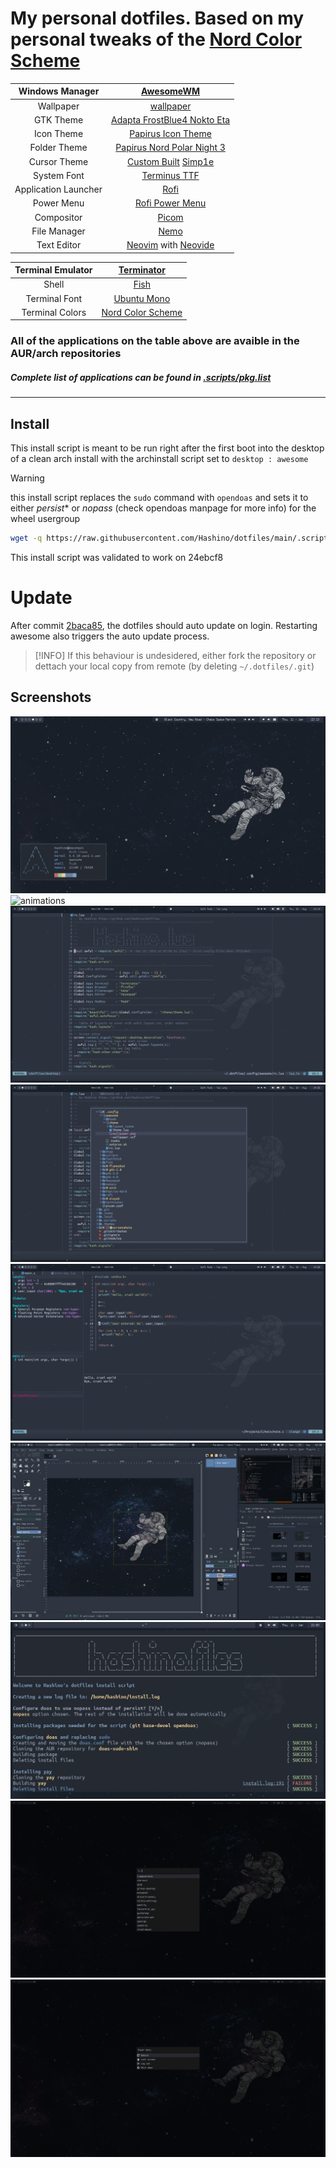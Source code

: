# My personal dotfiles. Based on my personal tweaks of the [Nord Color Scheme](https://www.nordtheme.com/docs/colors-and-palettes)

| Windows Manager       | [AwesomeWM](https://awesomewm.org/) |
| :---:                 | :---:                       |
| Wallpaper             | [wallpaper](.config/awesome/theme/wallpaper.png) |
| GTK Theme             | [Adapta FrostBlue4 Nokto Eta](https://github.com/Adapta-Projects/Adapta-Nord) |
| Icon Theme            | [Papirus Icon Theme](https://github.com/PapirusDevelopmentTeam/papirus-icon-theme) |
| Folder Theme          | [Papirus Nord Polar Night 3](https://github.com/Adapta-Projects/Papirus-Nord) |
| Cursor Theme          | [Custom Built](https://gitlab.com/zoli111/cursor-generator) [Simp1e](https://www.pling.com/p/1405210) |
| System Font           | [Terminus TTF](http://terminus-font.sourceforge.net/) |
| Application Launcher  | [Rofi](https://github.com/davatorium/rofi) |
| Power Menu            | [Rofi Power Menu](https://github.com/jluttine/rofi-power-menu) |
| Compositor            | [Picom](https://github.com/yshui/picom) |
| File Manager          | [Nemo](https://github.com/linuxmint/nemo) |
| Text Editor           | [Neovim](https://github.com/neovim/neovim) with [Neovide](https://github.com/neovide/neovide) |

| Terminal Emulator     | [Terminator](https://archlinux.org/packages/extra/any/terminator/) |
| :---:                 | :---:                         |
| Shell                 | [Fish](https://github.com/fish-shell/fish-shell) |
| Terminal Font         | [Ubuntu Mono](https://design.ubuntu.com/font/) |
| Terminal Colors       | [Nord Color Scheme](https://www.nordtheme.com/ports) |

### All of the applications on the table above are avaible in the AUR/arch repositories
##### Complete list of applications can be found in [.scripts/pkg.list](.scripts/pkg.list)

---
## Install

This install script is meant to be run right after the first boot into the
desktop of a clean arch install with the archinstall script set to `desktop : awesome`

> [!WARNING]
> this install script replaces the `sudo` command with `opendoas` and sets it to
> either *persist** or *nopass* (check opendoas manpage for more info) for the
> wheel usergroup

```bash
wget -q https://raw.githubusercontent.com/Hashino/dotfiles/main/.scripts/install_dotfiles.sh && chmod +x install_dotfiles.sh && ./install_dotfiles.sh && rm -f ~/.bash_history && rm -f .wget-hsts && killall Xorg
```

This install script was validated to work on 24ebcf8

# Update

After commit [2baca85](https://github.com/Hashino/dotfiles/commit/2baca85b2871d204b779bf2e5d7e2800e8de7c01), the dotfiles should auto update on login. Restarting
awesome also triggers the auto update process.

> [!INFO]
> If this behaviour is undesidered, either fork the repository or dettach your
> local copy from remote (by deleting `~/.dotfiles/.git`)

## Screenshots
![simple bg](screenshots/print1.png)
![animations](screenshots/animations.gif)
![neovim1](screenshots/print2.png)
![neovim2](screenshots/print3.png)
![neovim3](screenshots/print4.png)
![gtk](screenshots/print5.png)
![install script](screenshots/print6.png)
![rofi laucher](screenshots/rofi_launcher.png)
![rofi power-menu](screenshots/rofi_power-menu.png)
